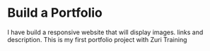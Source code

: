 # Build a Portfolio
I have build a responsive website that will display images. links and description.
This is my first portfolio project with Zuri Training


